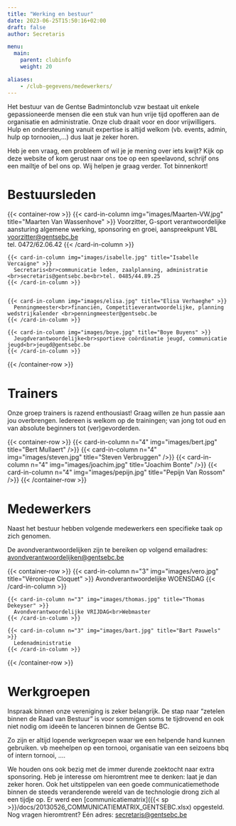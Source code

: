 ```yaml
---
title: "Werking en bestuur"
date: 2023-06-25T15:50:16+02:00
draft: false
author: Secretaris

menu:
  main:
    parent: clubinfo
    weight: 20

aliases:
    - /club-gegevens/medewerkers/       
---
```



Het bestuur van de Gentse Badmintonclub vzw bestaat uit enkele gepassioneerde mensen die een stuk van hun vrije tijd opofferen aan de organisatie en administratie. Onze club draait voor en door vrijwilligers. Hulp en ondersteuning vanuit expertise is altijd welkom (vb. events, admin, hulp op tornooien,...) dus laat je zeker horen. 

Heb je een vraag, een probleem of wil je je mening over iets kwijt? Kijk op deze website of kom gerust naar ons toe op een speelavond, schrijf ons een mailtje of bel ons op. Wij helpen je graag verder. Tot binnenkort!


# Bestuursleden
{{< container-row >}}
    {{< card-in-column img="images/Maarten-VW.jpg" title="Maarten Van Wassenhove" >}}
      Voorzitter, G-sport verantwoordelijke<br>aansturing algemene werking, sponsoring en groei, aanspreekpunt VBL <br>voorzitter@gentsebc.be<br>tel. 0472/62.06.42
    {{< /card-in-column >}}

    {{< card-in-column img="images/isabelle.jpg" title="Isabelle Vercaigne" >}}
      Secretaris<br>communicatie leden, zaalplanning, administratie <br>secretaris@gentsebc.be<br>tel. 0485/44.89.25
    {{< /card-in-column >}}


    {{< card-in-column img="images/elisa.jpg" title="Elisa Verhaeghe" >}}
      Penningmeester<br>financiën, Competitieverantwoordelijke, planning wedstrijkalender <br>penningmeester@gentsebc.be
    {{< /card-in-column >}}

    {{< card-in-column img="images/boye.jpg" title="Boye Buyens" >}}
      Jeugdverantwoordelijke<br>sportieve coördinatie jeugd, communicatie jeugd<br>jeugd@gentsebc.be
    {{< /card-in-column >}}

{{< /container-row >}}

# Trainers
Onze groep trainers is razend enthousiast! Graag willen ze hun passie aan jou overbrengen. Iedereen is welkom op de trainingen; van jong tot oud en van absolute beginners tot (ver)gevorderden. 

{{< container-row >}}
   {{< card-in-column n="4" img="images/bert.jpg" title="Bert Mullaert" />}}
    {{< card-in-column n="4" img="images/steven.jpg" title="Steven Verbruggen" />}}
    {{< card-in-column n="4" img="images/joachim.jpg" title="Joachim Bonte" />}}
       {{< card-in-column n="4" img="images/pepijn.jpg" title="Pepijn Van Rossom" />}}
{{< /container-row >}}

# Medewerkers
Naast het bestuur hebben volgende medewerkers een specifieke taak op zich genomen.

De avondverantwoordelijken zijn te bereiken op volgend emailadres: avondverantwoordelijken@gentsebc.be


{{< container-row >}}
    {{< card-in-column n="3" img="images/vero.jpg" title="Véronique Cloquet" >}}
      Avondverantwoordelijke WOENSDAG
    {{< /card-in-column >}}

    {{< card-in-column n="3" img="images/thomas.jpg" title="Thomas Dekeyser" >}}
      Avondverantwoordelijke VRIJDAG<br>Webmaster
    {{< /card-in-column >}}

    {{< card-in-column n="3" img="images/bart.jpg" title="Bart Pauwels" >}}
      Ledenadministratie
    {{< /card-in-column >}}

{{< /container-row >}}




# Werkgroepen
Inspraak binnen onze vereniging is zeker belangrijk. De stap naar “zetelen binnen de Raad van Bestuur” is voor sommigen soms te tijdrovend en ook niet nodig om ideeën te lanceren binnen de Gentse BC.

Zo zijn er altijd lopende werkgroepen waar we een helpende hand kunnen gebruiken. vb meehelpen op een tornooi, organisatie van een seizoens bbq of intern tornooi, ....

We houden ons ook bezig met de immer durende zoektocht naar extra sponsoring. Heb je interesse om hieromtrent mee te denken: laat je dan zeker horen.
Ook het uitstippelen van een goede communicatiemethode binnen de steeds veranderende wereld van de technologie drong zich al een tijdje op. Er werd  een [communicatiematrix]({{< sp >}}/docs/20130526_COMMUNICATIEMATRIX_GENTSEBC.xlsx) opgesteld. Nog vragen hieromtrent? Eén adres: secretaris@gentsebc.be
